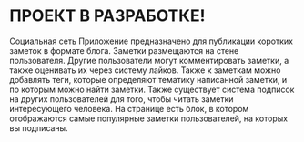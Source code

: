 # ПРОЕКТ В РАЗРАБОТКЕ! 

Социальная сеть Приложение предназначено для публикации коротких заметок в формате блога. Заметки размещаются на стене пользователя. Другие пользователи могут комментировать заметки, а также оценивать их через систему лайков. Также к заметкам можно добавлять теги, которые определяют тематику написанной заметки, и по которым можно найти заметки. Также существует система подписок на других пользователей для того, чтобы читать заметки интересующего человека. На странице есть блок, в котором отображаются самые популярные заметки пользователей, на которых вы подписаны.